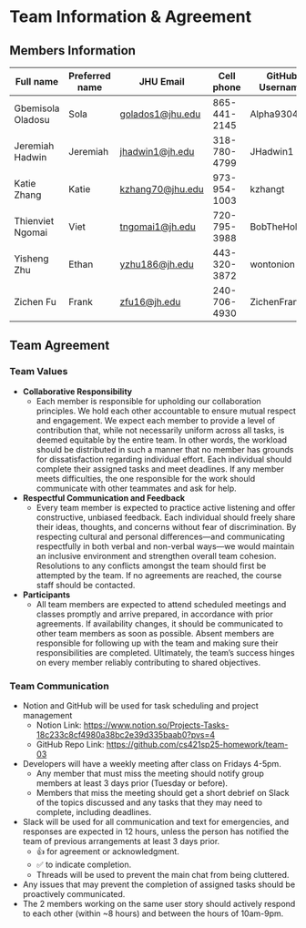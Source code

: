 # Team Information & Agreement

## Members Information

| Full name        | Preferred name | JHU Email       | Cell phone   | GitHub Username |
|------------------|----------------|-----------------|--------------|-----------------|
|Gbemisola Oladosu |  Sola          |golados1@jhu.edu |865-441-2145  |Alpha9304        |
|Jeremiah Hadwin   |Jeremiah        |jhadwin1@jh.edu  |318-780-4799  |JHadwin1         |
|Katie Zhang       |Katie           |kzhang70@jhu.edu |973-954-1003  |kzhangt          |
|Thienviet Ngomai  |Viet            |tngomai1@jh.edu  |720-795-3988  |BobTheHobo       |
|Yisheng Zhu       | Ethan          |yzhu186@jh.edu   |443-320-3872  |wontonion        |
|Zichen Fu         |Frank           | zfu16@jh.edu    | 240-706-4930 |ZichenFrankFu    |

## Team Agreement
### Team Values
- <b>Collaborative Responsibility</b>
  - Each member is responsible for upholding our collaboration principles. We hold each other accountable to ensure mutual respect and engagement. We expect each member to provide a level of contribution that, while not necessarily uniform across all tasks, is deemed equitable by the entire team. In other words, the workload should be distributed in such a manner that no member has grounds for dissatisfaction regarding individual effort. Each individual should complete their assigned tasks and meet deadlines. If any member meets difficulties, the one responsible for the work should communicate with other teammates and ask for help.
- <b>Respectful Communication and Feedback</b>
  - Every team member is expected to practice active listening and offer constructive, unbiased feedback. Each individual should freely share their ideas, thoughts, and concerns without fear of discrimination. By respecting cultural and personal differences—and communicating respectfully in both verbal and non-verbal ways—we would maintain an inclusive environment and strengthen overall team cohesion. Resolutions to any conflicts amongst the team should first be attempted by the team. If no agreements are reached, the course staff should be contacted. 
- <b>Participants</b>
  - All team members are expected to attend scheduled meetings and classes promptly and arrive prepared, in accordance with prior agreements. If availability changes, it should be communicated to other team members as soon as possible. Absent members are responsible for following up with the team and making sure their responsibilities are completed. Ultimately, the team’s success hinges on every member reliably contributing to shared objectives.

### Team Communication
- Notion and GitHub will be used for task scheduling and project management
  - Notion Link: https://www.notion.so/Projects-Tasks-18c233c8cf4980a38bc2e39d335baab0?pvs=4
  - GitHub Repo Link: https://github.com/cs421sp25-homework/team-03
- Developers will have a weekly meeting after class on Fridays 4-5pm.
  - Any member that must miss the meeting should notify group members at least 3 days prior (Tuesday or before).
  - Members that miss the meeting should get a short debrief on Slack of the topics discussed and any tasks that they may need to complete, including deadlines.
- Slack will be used for all communication and text for emergencies, and responses are expected in 12 hours, unless the person has notified the team of previous arrangements at least 3 days prior.
  - 👍 for agreement or acknowledgment.
  - ✅ to indicate completion.
  - Threads will be used to prevent the main chat from being cluttered.
- Any issues that may prevent the completion of assigned tasks should be proactively communicated.
- The 2 members working on the same user story should actively respond to each other (within ~8 hours) and between the hours of 10am-9pm.
